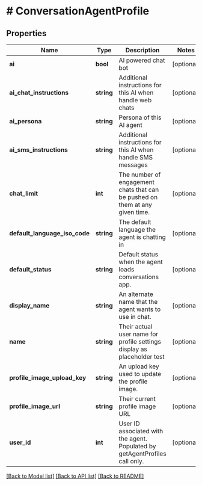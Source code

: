 # # ConversationAgentProfile

## Properties

Name | Type | Description | Notes
------------ | ------------- | ------------- | -------------
**ai** | **bool** | AI powered chat bot | [optional]
**ai_chat_instructions** | **string** | Additional instructions for this AI when handle web chats | [optional]
**ai_persona** | **string** | Persona of this AI agent | [optional]
**ai_sms_instructions** | **string** | Additional instructions for this AI when handle SMS messages | [optional]
**chat_limit** | **int** | The number of engagement chats that can be pushed on them at any given time. | [optional]
**default_language_iso_code** | **string** | The default language the agent is chatting in | [optional]
**default_status** | **string** | Default status when the agent loads conversations app. | [optional]
**display_name** | **string** | An alternate name that the agent wants to use in chat. | [optional]
**name** | **string** | Their actual user name for profile settings display as placeholder test | [optional]
**profile_image_upload_key** | **string** | An upload key used to update the profile image. | [optional]
**profile_image_url** | **string** | Their current profile image URL | [optional]
**user_id** | **int** | User ID associated with the agent.  Populated by getAgentProfiles call only. | [optional]

[[Back to Model list]](../../README.md#models) [[Back to API list]](../../README.md#endpoints) [[Back to README]](../../README.md)
